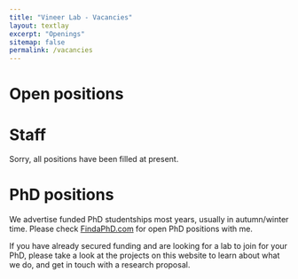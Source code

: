 ```yaml
---
title: "Vineer Lab - Vacancies"
layout: textlay
excerpt: "Openings"
sitemap: false
permalink: /vacancies
---
```


# Open positions

# Staff

Sorry, all positions have been filled at present.

# PhD positions

We advertise funded PhD studentships most years, usually in autumn/winter time.
Please check [FindaPhD.com](https://www.findaphd.com/phds/?Keywords=vineer) for open PhD positions with me.

If you have already secured funding and are looking for a lab to join for your PhD, please take a look at the projects on this website to learn about what we do, and get in touch with a research proposal.
